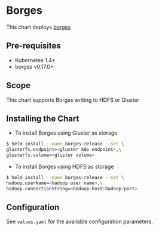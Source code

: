# Borges

This chart deploys [borges](https://github.com/src-d/borges)

## Pre-requisites

- Kubernetes 1.4+
- borges v0.17.0+

## Scope

This chart supports Borges writing to HDFS or Gluster

## Installing the Chart

* To install Borges using Gluster as storage

```sh
$ helm install --name borges-release --set \
glusterfs.endpoint=<gluster k8s endpoint>,\
glusterfs.volume=<gluster volume>
```

* To install Borges using HDFS as storage

```sh
$ helm install --name borges-release --set \
hadoop.userName=<hadoop user name>,\
hadoop.connectionString=<hadoop-host:hadoop-port>
```

## Configuration

See `values.yaml` for the available configuration parameters.
